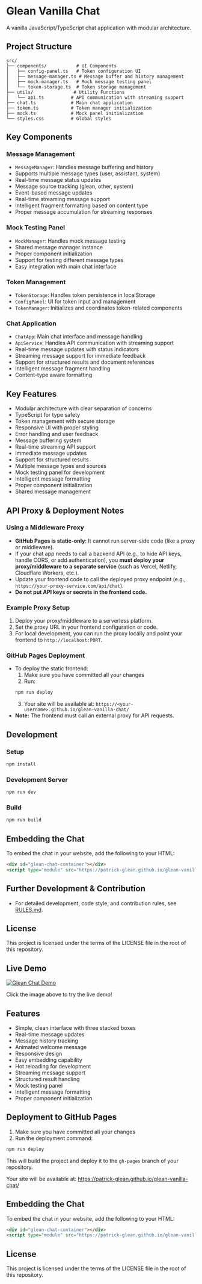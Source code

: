 # Glean Vanilla Chat

A vanilla JavaScript/TypeScript chat application with modular architecture.

## Project Structure

```
src/
├── components/           # UI Components
│   ├── config-panel.ts   # Token configuration UI
│   ├── message-manager.ts # Message buffer and history management
│   ├── mock-manager.ts   # Mock message testing panel
│   └── token-storage.ts  # Token storage management
├── utils/               # Utility Functions
│   └── api.ts          # API communication with streaming support
├── chat.ts             # Main chat application
├── token.ts            # Token manager initialization
├── mock.ts             # Mock panel initialization
└── styles.css          # Global styles
```

## Key Components

### Message Management
- `MessageManager`: Handles message buffering and history
- Supports multiple message types (user, assistant, system)
- Real-time message status updates
- Message source tracking (glean, other, system)
- Event-based message updates
- Real-time streaming message support
- Intelligent fragment formatting based on content type
- Proper message accumulation for streaming responses

### Mock Testing Panel
- `MockManager`: Handles mock message testing
- Shared message manager instance
- Proper component initialization
- Support for testing different message types
- Easy integration with main chat interface

### Token Management
- `TokenStorage`: Handles token persistence in localStorage
- `ConfigPanel`: UI for token input and management
- `TokenManager`: Initializes and coordinates token-related components

### Chat Application
- `ChatApp`: Main chat interface and message handling
- `ApiService`: Handles API communication with streaming support
- Real-time message updates with status indicators
- Streaming message support for immediate feedback
- Support for structured results and document references
- Intelligent message fragment handling
- Content-type aware formatting

## Key Features
- Modular architecture with clear separation of concerns
- TypeScript for type safety
- Token management with secure storage
- Responsive UI with proper styling
- Error handling and user feedback
- Message buffering system
- Real-time streaming API support
- Immediate message updates
- Support for structured results
- Multiple message types and sources
- Mock testing panel for development
- Intelligent message formatting
- Proper component initialization
- Shared message management

## API Proxy & Deployment Notes

### Using a Middleware Proxy
- **GitHub Pages is static-only**: It cannot run server-side code (like a proxy or middleware).
- If your chat app needs to call a backend API (e.g., to hide API keys, handle CORS, or add authentication), you **must deploy your proxy/middleware to a separate service** (such as Vercel, Netlify, Cloudflare Workers, etc.).
- Update your frontend code to call the deployed proxy endpoint (e.g., `https://your-proxy-service.com/api/chat`).
- **Do not put API keys or secrets in the frontend code.**

### Example Proxy Setup
1. Deploy your proxy/middleware to a serverless platform.
2. Set the proxy URL in your frontend configuration or code.
3. For local development, you can run the proxy locally and point your frontend to `http://localhost:PORT`.

### GitHub Pages Deployment
- To deploy the static frontend:
    1. Make sure you have committed all your changes
    2. Run:
    ```bash
    npm run deploy
    ```
    3. Your site will be available at: `https://<your-username>.github.io/glean-vanilla-chat/`
- **Note:** The frontend must call an external proxy for API requests.

## Development

### Setup
```bash
npm install
```

### Development Server
```bash
npm run dev
```

### Build
```bash
npm run build
```

## Embedding the Chat

To embed the chat in your website, add the following to your HTML:

```html
<div id="glean-chat-container"></div>
<script type="module" src="https://patrick-glean.github.io/glean-vanilla-chat/index.js"></script>
```

## Further Development & Contribution

- For detailed development, code style, and contribution rules, see [RULES.md](./RULES.md).

## License

This project is licensed under the terms of the LICENSE file in the root of this repository.

## Live Demo

[![Glean Chat Demo](https://patrick-glean.github.io/glean-vanilla-chat/screenshot.png)](https://patrick-glean.github.io/glean-vanilla-chat/)

Click the image above to try the live demo!

## Features

- Simple, clean interface with three stacked boxes
- Real-time message updates
- Message history tracking
- Animated welcome message
- Responsive design
- Easy embedding capability
- Hot reloading for development
- Streaming message support
- Structured result handling
- Mock testing panel
- Intelligent message formatting
- Proper component initialization

## Deployment to GitHub Pages

1. Make sure you have committed all your changes
2. Run the deployment command:
```bash
npm run deploy
```

This will build the project and deploy it to the `gh-pages` branch of your repository.

Your site will be available at: https://patrick-glean.github.io/glean-vanilla-chat/

## Embedding the Chat

To embed the chat in your website, add the following to your HTML:

```html
<div id="glean-chat-container"></div>
<script type="module" src="https://patrick-glean.github.io/glean-vanilla-chat/index.js"></script>
```

## License

This project is licensed under the terms of the LICENSE file in the root of this repository.
